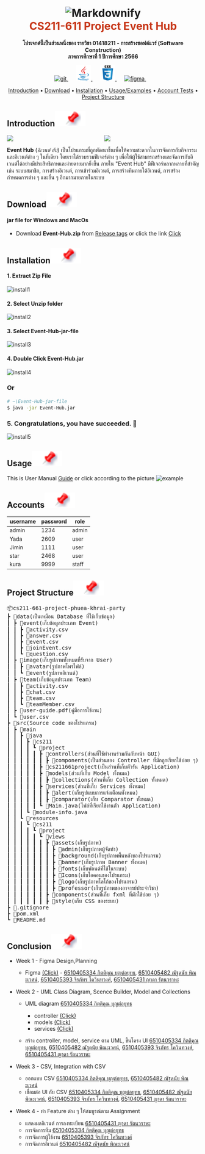 <h1 align="center">
  <br>
 <img src="https://github.com/prokittikun/issue/assets/76927239/2f59eb0b-d725-4d2f-b325-51c885a22479" alt="Markdownify" width="200">
  <br>
  <span style="color: #C73618;">CS211-611 Project Event Hub</span>
  <br>
</h1>


<p style="text-align: center; ">
    <b>โปรเจกต์นี้เป็นส่วนหนึ่งของ รายวิชา 01418211 - การสร้างซอฟต์แวร์ (Software Construction)</b> <br>
    <b>ภาคการศึกษาที่ 1 ปีการศึกษา 2566</b> <br>
</p>


<p align="center">
<a href="https://git-scm.com/" target="_blank" rel="noreferrer"> <img src="https://www.vectorlogo.zone/logos/git-scm/git-scm-icon.svg" alt="git" width="40" height="40"/> </a>
&nbsp;&nbsp;&nbsp;&nbsp;
<a href="https://www.java.com" target="_blank" rel="noreferrer"> <img src="https://raw.githubusercontent.com/devicons/devicon/master/icons/java/java-original.svg" alt="java" width="40" height="40"/> </a>
&nbsp;&nbsp;&nbsp;&nbsp;
<a href="https://www.w3schools.com/css/" target="_blank" rel="noreferrer"> <img src="https://raw.githubusercontent.com/devicons/devicon/master/icons/css3/css3-original-wordmark.svg" alt="css3" width="40" height="40"/> </a>
&nbsp;&nbsp;&nbsp;&nbsp;
<a href="https://www.figma.com/" target="_blank" rel="noreferrer"> <img src="https://www.vectorlogo.zone/logos/figma/figma-icon.svg" alt="figma" width="40" height="40"/> </a> 
&nbsp;&nbsp;&nbsp;&nbsp;
</p>

<p align="center">
  <a href="#introduction">Introduction</a> •
  <a href="#download">Download</a> •
  <a href="#installation">Installation</a> •
  <a href="#usage">Usage/Examples</a> •
  <a href="#accounts">Account Tests</a> •
  <a href="#project-structure">Project Structure</a>
</p>

## Introduction[![](https://raw.githubusercontent.com/aregtech/areg-sdk/master/docs/img/pin.svg)](#introduction)

<div style="display: flex; gap: 5px; margin-bottom: 10px">
<img src="https://github.com/prokittikun/issue/assets/76927239/83e78f1e-19c9-44b0-b589-a5ae4620b21a" width="350">
<img src="https://github.com/prokittikun/issue/assets/76927239/e10b3351-029a-47f0-9828-a68ce41647d1" width="350">
</div>

**Event Hub** (*อิเวนต์ ฮับ*) เป็นโปรแกรมที่ถูกพัฒนาขึ้นเพื่อให้ความสะดวกในการจัดการกับกิจกรรมและอิเวนต์ต่าง ๆ ในที่เดียว โดยเราได้รวบรวมฟีเจอร์ต่าง ๆ เพื่อให้ผู้ใช้สามารถสร้างและจัดการกับอิเวนต์ได้อย่างมีประสิทธิภาพและง่ายดายมากยิ่งขึ้น ภายใน "Event Hub" มีฟีเจอร์หลากหลายที่สำคัญ เช่น ระบบสมาชิก, การสร้างอิเวนต์, การเข้าร่วมอิเวนต์, การสร้างทีมภายใต้อิเวนต์, การสร้างกำหนดการต่าง ๆ และอื่น ๆ อีกมากมายภายในระบบ



## Download[![](https://raw.githubusercontent.com/aregtech/areg-sdk/master/docs/img/pin.svg)](#introduction)
#### jar file for Windows and MacOs
- Download <b>Event-Hub.zip</b> from [Release tags](https://github.com/CS211-661/cs211-661-project-phuea-khrai-party/tags) or click the link [Click](https://github.com/CS211-661/cs211-661-project-phuea-khrai-party/archive/refs/tags/3.0.0.zip)

## Installation[![](https://raw.githubusercontent.com/aregtech/areg-sdk/master/docs/img/pin.svg)](#introduction)
#### 1. Extract Zip File
![install1](https://github.com/prokittikun/issue/assets/76927239/1e8498e7-2eb3-4163-9db7-b3515069d36c)

#### 2. Select Unzip folder
![install2](https://github.com/prokittikun/issue/assets/76927239/fb603a3c-cba3-46b9-85e6-3df31043da8e)

#### 3. Select Event-Hub-jar-file
![install3](https://github.com/prokittikun/issue/assets/76927239/7e900e7e-c303-4740-8920-743473cf3b56)

#### 4. Double Click Event-Hub.jar
![install4](https://github.com/prokittikun/issue/assets/76927239/212188d3-428a-4c49-85bf-0b710c6862c5)
### Or
```bash
# ~\Event-Hub-jar-file
$ java -jar Event-Hub.jar
```
### 5. Congratulations, you have succeeded. 🎉
![install5](https://github.com/prokittikun/issue/assets/76927239/791f7ad0-b4a4-4edd-aba0-a91e5b53e29a)

## Usage[![](https://raw.githubusercontent.com/aregtech/areg-sdk/master/docs/img/pin.svg)](#introduction)

This is User Manual [Guide](https://github.com/CS211-661/cs211-661-project-phuea-khrai-party/blob/develop/data/user-guide.pdf) or click according to the picture
![example](https://github.com/prokittikun/issue/assets/76927239/7d495146-e1bb-4dfb-9322-c8bfafeccf29)


## Accounts[![](https://raw.githubusercontent.com/aregtech/areg-sdk/master/docs/img/pin.svg)](#introduction)

| username                  | password | role  |
|--------------------------|-------|-------|
| admin | 1234 | admin |
| Yada       | 2609 | user  |
| Jimin  | 1111      | user  |
| star     | 2468 | user |
| kura  |9999| staff |

## Project Structure[![](https://raw.githubusercontent.com/aregtech/areg-sdk/master/docs/img/pin.svg)](#introduction)
<pre>
📦cs211-661-project-phuea-khrai-party
┣ 📂data(เป็นเหมือน Database ที่ใช้เก็บข้อมูล)
┃ ┣ 📂event(เก็บข้อมูลประเภท Event)
┃ ┃ ┣ 📜activity.csv
┃ ┃ ┣ 📜answer.csv
┃ ┃ ┣ 📜event.csv
┃ ┃ ┣ 📜joinEvent.csv
┃ ┃ ┗ 📜question.csv
┃ ┣ 📂image(เก็บรูปภาพทั้งหมดที่รับจาก User)
┃ ┃ ┣ 📂avatar(รูปภาพโพรไฟล์)
┃ ┃ ┗ 📂event(รูปภาพอิเวนต์)
┃ ┣ 📂team(เก็บข้อมูลประเภท Team)
┃ ┃ ┣ 📜activity.csv
┃ ┃ ┣ 📜chat.csv
┃ ┃ ┣ 📜team.csv
┃ ┃ ┗ 📜teamMember.csv
┃ ┣ 📜user-guide.pdf(คู่มือการใช้งาน)
┃ ┗ 📜user.csv
┣ 📂src(Source code ของโปรแกรม)
┃ ┣ 📂main
┃ ┃ ┣ 📂java
┃ ┃ ┃ ┣ 📂cs211
┃ ┃ ┃ ┃ ┗ 📂project
┃ ┃ ┃ ┃ ┃ ┣ 📂controllers(ส่วนที่ใช้ทำงานร่วมกันกับหน้า GUI)
┃ ┃ ┃ ┃ ┃ ┃ ┣ 📂components(เป็นส่วนของ Controller ที่มักถูกเรียกใช้บ่อย ๆ)
┃ ┃ ┃ ┃ ┃ ┣ 📂cs211661project(เป็นส่วนที่เก็บตัวรัน Application)
┃ ┃ ┃ ┃ ┃ ┣ 📂models(ส่วนที่เก็บ Model ทั้งหมด)
┃ ┃ ┃ ┃ ┃ ┃ ┣ 📂collections(ส่วนที่เก็บ Collection ทั้งหมด)
┃ ┃ ┃ ┃ ┃ ┣ 📂services(ส่วนที่เก็บ Services ทั้งหมด)
┃ ┃ ┃ ┃ ┃ ┃ ┣ 📂alert(เก็บรูปแบบการแจ้งเตือนทั้งหมด)
┃ ┃ ┃ ┃ ┃ ┃ ┣ 📂comparator(เก็บ Comparator ทั้งหมด)
┃ ┃ ┃ ┃ ┃ ┗ 📜Main.java(ไฟล์ที่เรียกใช้งานตัว Application)
┃ ┃ ┃ ┗ 📜module-info.java
┃ ┃ ┗ 📂resources
┃ ┃ ┃ ┗ 📂cs211
┃ ┃ ┃ ┃ ┗ 📂project
┃ ┃ ┃ ┃ ┃ ┗ 📂views
┃ ┃ ┃ ┃ ┃ ┃ ┣ 📂assets(เก็บรูปภาพ)
┃ ┃ ┃ ┃ ┃ ┃ ┃ ┣ 📂admin(เก็บรูปภาพผู้จัดทำ)
┃ ┃ ┃ ┃ ┃ ┃ ┃ ┣ 📂background(เก็บรูปภาพพื้นหลังของโปรแกรม)
┃ ┃ ┃ ┃ ┃ ┃ ┃ ┣ 📂banner(เก็บรูปภาพ Banner ทั้งหมด)
┃ ┃ ┃ ┃ ┃ ┃ ┃ ┣ 📂fonts(เก็บฟอนต์ที่ใช้ในระบบ)
┃ ┃ ┃ ┃ ┃ ┃ ┃ ┣ 📂Icons(เก็บไอคอนของโปรแกรม)
┃ ┃ ┃ ┃ ┃ ┃ ┃ ┣ 📂logo(เก็บรูปภาพโลโก้ของโปรแกรม)
┃ ┃ ┃ ┃ ┃ ┃ ┃ ┣ 📂professor(เก็บรูปภาพของอาจารย์ประจำวิชา)
┃ ┃ ┃ ┃ ┃ ┃ ┣ 📂components(ส่วนที่เก็บ fxml ที่มักใช้บ่อย ๆ)
┃ ┃ ┃ ┃ ┃ ┃ ┣ 📂style(เก็บ CSS ของระบบ)
┣ 📜.gitignore
┣ 📜pom.xml
┗ 📜README.md
</pre>

## Conclusion[![](https://raw.githubusercontent.com/aregtech/areg-sdk/master/docs/img/pin.svg)](#introduction)

* Week 1 - Figma Design,Planning
    * Figma  [(Click)](https://www.figma.com/file/dbblYMWKIM9eNKPoFPo6Cf/Event-Management-System---Java?type=design&node-id=1%3A9&mode=design&t=s6iWfBkc7YrVPZoj-1) - [6510405334 กิตติคุณ บุญต่อยุทธ](https://github.com/prokittikun), [6510405482 ณัฐดนัย พิณะเวศน์](https://github.com/jgogo01), [6510405393 จิรภัทร โควินทวงศ์](https://github.com/jk24jirapat), [6510405431 ญาดา รัตนวราหะ](https://github.com/thankkue)
* Week 2 - UML Class Diagram, Scence Builder, Model and Collections
  * UML diagram [6510405334 กิตติคุณ บุญต่อยุทธ](https://github.com/prokittikun)
    * controller [(Click)](https://github.com/prokittikun/issue/assets/76927239/2665d630-2c86-4425-81c2-5d41ee66c856)
    * models [(Click)](https://github.com/prokittikun/issue/assets/76927239/7920f416-e4de-4806-b134-8bb33997140f)
    * services [(Click)](https://github.com/prokittikun/issue/assets/76927239/a11cb8f8-43fc-4a6b-bd4f-190352d1608a)
    
  * สร้าง controller, model, service ตาม UML, ขึ้นโครง UI [6510405334 กิตติคุณ บุญต่อยุทธ](https://github.com/prokittikun), [6510405482 ณัฐดนัย พิณะเวศน์](https://github.com/jgogo01), [6510405393 จิรภัทร โควินทวงศ์](https://github.com/jk24jirapat), [6510405431 ญาดา รัตนวราหะ](https://github.com/thankkue)
* Week 3 - CSV, Integration with CSV
	* ออกแบบ CSV [6510405334 กิตติคุณ บุญต่อยุทธ](https://github.com/prokittikun), [6510405482 ณัฐดนัย พิณะเวศน์](https://github.com/jgogo01)
	* เชื่อมต่อ UI กับ CSV [6510405334 กิตติคุณ บุญต่อยุทธ](https://github.com/prokittikun), [6510405482 ณัฐดนัย พิณะเวศน์](https://github.com/jgogo01), [6510405393 จิรภัทร โควินทวงศ์](https://github.com/jk24jirapat), [6510405431 ญาดา รัตนวราหะ](https://github.com/thankkue)
    
* Week 4 - ทำ Feature ต่าง ๆ ให้สมบูรณ์ตาม Assignment 
	* แสดงผลอิเวนต์ การลงทะเบียน [6510405431 ญาดา รัตนวราหะ](https://github.com/thankkue)
	* การจัดการทีม [6510405334 กิตติคุณ บุญต่อยุทธ](https://github.com/prokittikun)
	* การจัดการผู้ใช้งาน [6510405393 จิรภัทร โควินทวงศ์](https://github.com/jk24jirapat)
	* การจัดการอิเวนต์ [6510405482 ณัฐดนัย พิณะเวศน์](https://github.com/jgogo01)
